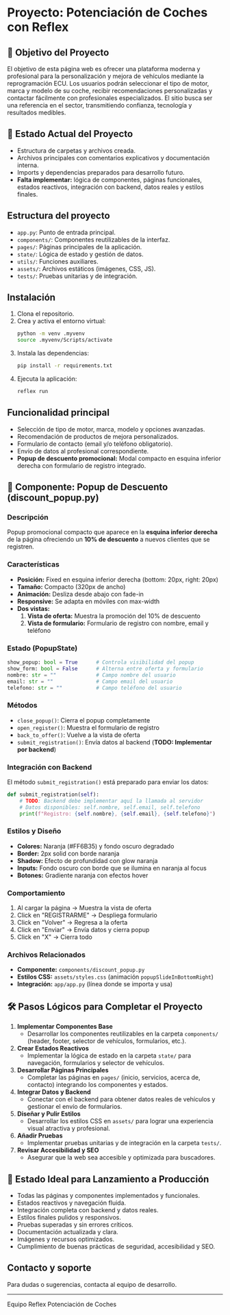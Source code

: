 # Proyecto: Potenciación de Coches con Reflex

## 🎯 Objetivo del Proyecto

El objetivo de esta página web es ofrecer una plataforma moderna y profesional para la personalización y mejora de vehículos mediante la reprogramación ECU. Los usuarios podrán seleccionar el tipo de motor, marca y modelo de su coche, recibir recomendaciones personalizadas y contactar fácilmente con profesionales especializados. El sitio busca ser una referencia en el sector, transmitiendo confianza, tecnología y resultados medibles.

## 🚦 Estado Actual del Proyecto

- Estructura de carpetas y archivos creada.
- Archivos principales con comentarios explicativos y documentación interna.
- Imports y dependencias preparados para desarrollo futuro.
- **Falta implementar:** lógica de componentes, páginas funcionales, estados reactivos, integración con backend, datos reales y estilos finales.

## Estructura del proyecto
- `app.py`: Punto de entrada principal.
- `components/`: Componentes reutilizables de la interfaz.
- `pages/`: Páginas principales de la aplicación.
- `state/`: Lógica de estado y gestión de datos.
- `utils/`: Funciones auxiliares.
- `assets/`: Archivos estáticos (imágenes, CSS, JS).
- `tests/`: Pruebas unitarias y de integración.

## Instalación
1. Clona el repositorio.
2. Crea y activa el entorno virtual:
    ```bash
    python -m venv .myvenv
    source .myvenv/Scripts/activate
    ```
3. Instala las dependencias:
    ```bash
    pip install -r requirements.txt
    ```
4. Ejecuta la aplicación:
    ```bash
    reflex run
    ```

## Funcionalidad principal
- Selección de tipo de motor, marca, modelo y opciones avanzadas.
- Recomendación de productos de mejora personalizados.
- Formulario de contacto (email y/o teléfono obligatorio).
- Envío de datos al profesional correspondiente.
- **Popup de descuento promocional:** Modal compacto en esquina inferior derecha con formulario de registro integrado.

## 🎁 Componente: Popup de Descuento (discount_popup.py)

### Descripción
Popup promocional compacto que aparece en la **esquina inferior derecha** de la página ofreciendo un **10% de descuento** a nuevos clientes que se registren.

### Características
- **Posición:** Fixed en esquina inferior derecha (bottom: 20px, right: 20px)
- **Tamaño:** Compacto (320px de ancho)
- **Animación:** Desliza desde abajo con fade-in
- **Responsive:** Se adapta en móviles con max-width
- **Dos vistas:**
  1. **Vista de oferta:** Muestra la promoción del 10% de descuento
  2. **Vista de formulario:** Formulario de registro con nombre, email y teléfono

### Estado (PopupState)
```python
show_popup: bool = True      # Controla visibilidad del popup
show_form: bool = False      # Alterna entre oferta y formulario
nombre: str = ""             # Campo nombre del usuario
email: str = ""              # Campo email del usuario
telefono: str = ""           # Campo teléfono del usuario
```

### Métodos
- `close_popup()`: Cierra el popup completamente
- `open_register()`: Muestra el formulario de registro
- `back_to_offer()`: Vuelve a la vista de oferta
- `submit_registration()`: Envía datos al backend (**TODO: Implementar por backend**)

### Integración con Backend
El método `submit_registration()` está preparado para enviar los datos:
```python
def submit_registration(self):
    # TODO: Backend debe implementar aquí la llamada al servidor
    # Datos disponibles: self.nombre, self.email, self.telefono
    print(f"Registro: {self.nombre}, {self.email}, {self.telefono}")
```

### Estilos y Diseño
- **Colores:** Naranja (#FF6B35) y fondo oscuro degradado
- **Border:** 2px solid con borde naranja
- **Shadow:** Efecto de profundidad con glow naranja
- **Inputs:** Fondo oscuro con borde que se ilumina en naranja al focus
- **Botones:** Gradiente naranja con efectos hover

### Comportamiento
1. Al cargar la página → Muestra la vista de oferta
2. Click en "REGISTRARME" → Despliega formulario
3. Click en "Volver" → Regresa a la oferta
4. Click en "Enviar" → Envía datos y cierra popup
5. Click en "X" → Cierra todo

### Archivos Relacionados
- **Componente:** `components/discount_popup.py`
- **Estilos CSS:** `assets/styles.css` (animación `popupSlideInBottomRight`)
- **Integración:** `app/app.py` (línea donde se importa y usa)

## 🛠️ Pasos Lógicos para Completar el Proyecto

1. **Implementar Componentes Base**
    - Desarrollar los componentes reutilizables en la carpeta `components/` (header, footer, selector de vehículos, formularios, etc.).
2. **Crear Estados Reactivos**
    - Implementar la lógica de estado en la carpeta `state/` para navegación, formularios y selector de vehículos.
3. **Desarrollar Páginas Principales**
    - Completar las páginas en `pages/` (inicio, servicios, acerca de, contacto) integrando los componentes y estados.
4. **Integrar Datos y Backend**
    - Conectar con el backend para obtener datos reales de vehículos y gestionar el envío de formularios.
5. **Diseñar y Pulir Estilos**
    - Desarrollar los estilos CSS en `assets/` para lograr una experiencia visual atractiva y profesional.
6. **Añadir Pruebas**
    - Implementar pruebas unitarias y de integración en la carpeta `tests/`.
7. **Revisar Accesibilidad y SEO**
    - Asegurar que la web sea accesible y optimizada para buscadores.

## 🚀 Estado Ideal para Lanzamiento a Producción

- Todas las páginas y componentes implementados y funcionales.
- Estados reactivos y navegación fluida.
- Integración completa con backend y datos reales.
- Estilos finales pulidos y responsivos.
- Pruebas superadas y sin errores críticos.
- Documentación actualizada y clara.
- Imágenes y recursos optimizados.
- Cumplimiento de buenas prácticas de seguridad, accesibilidad y SEO.

## Contacto y soporte
Para dudas o sugerencias, contacta al equipo de desarrollo.

---
Equipo Reflex Potenciación de Coches
